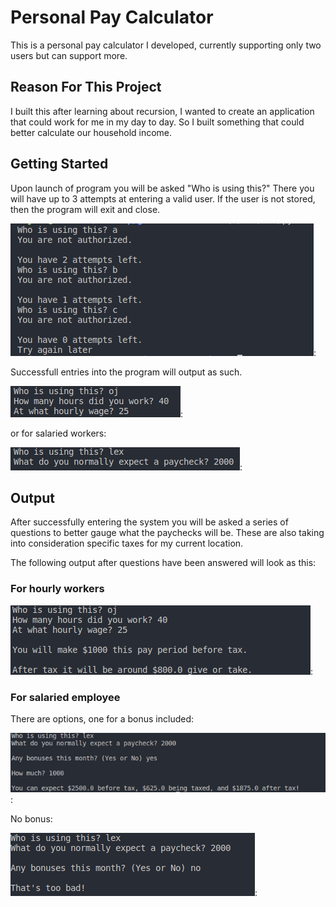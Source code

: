 # Personal Pay Calculator

This is a personal pay calculator I developed, currently supporting only two users but can support more.

## Reason For This Project

I built this after learning about recursion, I wanted to create an application that could work for me in my day to day. So I built something that could better calculate our household income. 

## Getting Started

Upon launch of program you will be asked "Who is using this?" There you will have up to 3 attempts at entering a valid user. If the user is not stored, then the program will exit and close.

![unauthorized user](screenshots/unauthUser.png):

Successfull entries into the program will output as such.

![successful user](screenshots/successfulauth.png):

or for salaried workers: 

![salaried worker](screenshots/salary.png):

## Output

After successfully entering the system you will be asked a series of questions to better gauge what the paychecks will be. These are also taking into consideration specific taxes for my current location.

The following output after questions have been answered will look as this:

### For hourly workers

![hourly employee pay](screenshots/finalHourly.png):

### For salaried employee

There are options, one for a bonus included:

![bonus included for salary employee](screenshots/bonusSalary.png):

No bonus: 

![no bonus included for salary employee](screenshots/noBonus.png):